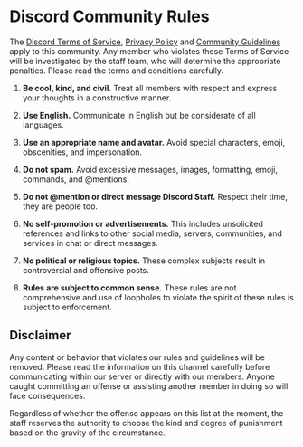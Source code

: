 # Discord Community Rules

The [Discord Terms of Service](https://discord.com/terms), [Privacy Policy](https://discord.com/privacy) and [Community Guidelines](https://discord.com/guidelines) apply to this community. Any member who violates these Terms of Service will be investigated by the staff team, who will determine the appropriate penalties. Please read the terms and conditions carefully.

1. **Be cool, kind, and civil.** Treat all members with respect and express your thoughts in a constructive manner.

2. **Use English.** Communicate in English but be considerate of all languages.

3. **Use an appropriate name and avatar.** Avoid special characters, emoji, obscenities, and impersonation.

4. **Do not spam.** Avoid excessive messages, images, formatting, emoji, commands, and @mentions.

5. **Do not @mention or direct message Discord Staff.** Respect their time, they are people too.

6. **No self-promotion or advertisements.** This includes unsolicited references and links to other social media, servers, communities, and services in chat or direct messages.

7. **No political or religious topics.** These complex subjects result in controversial and offensive posts.

8. **Rules are subject to common sense.** These rules are not comprehensive and use of loopholes to violate the spirit of these rules is subject to enforcement.

## Disclaimer
Any content or behavior that violates our rules and guidelines will be removed. Please read the information on this channel carefully before communicating within our server or directly with our members. Anyone caught committing an offense or assisting another member in doing so will face consequences.

Regardless of whether the offense appears on this list at the moment, the staff reserves the authority to choose the kind and degree of punishment based on the gravity of the circumstance.
